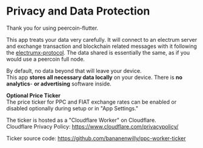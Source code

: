 # Privacy and Data Protection
Thank you for using peercoin-flutter.

This app treats your data very carefully.
It will connect to an electrum server and exchange transaction and blockchain related messages with it following the [electrumx-protocol](https://electrumx.readthedocs.io/en/latest/protocol-basics.html "electrumx-protocol").
The data shared is essentially the same, as if you would use a peercoin full node.

By default, no data beyond that will leave your device.  
This app **stores all necessary data locally** on your device. 
There is **no analytics**- **or advertising** software inside.

**Optional Price Ticker**  
The price ticker for PPC and FIAT exchange rates can be enabled or disabled optionally during setup or in "App Settings."

The ticker is hosted as a "Cloudflare Worker" on Cloudflare.  
Cloudflare Privacy Policy: https://www.cloudflare.com/privacypolicy/

Ticker source code: 
https://github.com/bananenwilly/ppc-worker-ticker